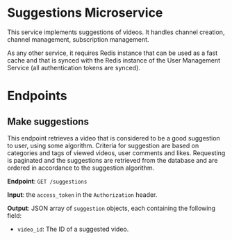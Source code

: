 # Suggestions Microservice

This service implements suggestions of videos. It handles channel creation, channel management, subscription management.

As any other service, it requires Redis instance that can be used as a fast cache and that is synced with the Redis instance of the User Management Service (all authentication tokens are synced).

# Endpoints

## Make suggestions

This endpoint retrieves a video that is considered to be a good suggestion to user, using some algorithm. Criteria for suggestion are based on categories and tags of viewed videos, user comments and likes. Requesting is paginated and the suggestions are retrieved from the database and are ordered in accordance to the suggestion algorithm.

**Endpoint**: `GET /suggestions`

**Input**: the `access_token` in the `Authorization` header.

**Output**: JSON array of `suggestion` objects, each containing the following field:

- `video_id`: The ID of a suggested video.
